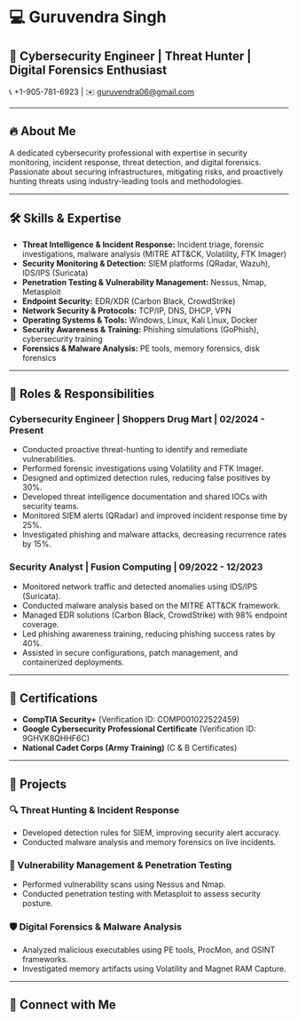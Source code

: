 # 💻 Guruvendra Singh

## 🔹 Cybersecurity Engineer | Threat Hunter | Digital Forensics Enthusiast

📞 +1-905-781-6923 | ✉️ guruvendra06@gmail.com  

---

## 🔥 About Me
A dedicated cybersecurity professional with expertise in security monitoring, incident response, threat detection, and digital forensics. Passionate about securing infrastructures, mitigating risks, and proactively hunting threats using industry-leading tools and methodologies.

---

## 🛠️ Skills & Expertise
- **Threat Intelligence & Incident Response:** Incident triage, forensic investigations, malware analysis (MITRE ATT&CK, Volatility, FTK Imager)
- **Security Monitoring & Detection:** SIEM platforms (QRadar, Wazuh), IDS/IPS (Suricata)
- **Penetration Testing & Vulnerability Management:** Nessus, Nmap, Metasploit
- **Endpoint Security:** EDR/XDR (Carbon Black, CrowdStrike)
- **Network Security & Protocols:** TCP/IP, DNS, DHCP, VPN
- **Operating Systems & Tools:** Windows, Linux, Kali Linux, Docker
- **Security Awareness & Training:** Phishing simulations (GoPhish), cybersecurity training
- **Forensics & Malware Analysis:** PE tools, memory forensics, disk forensics

---

## 🎯 Roles & Responsibilities

### **Cybersecurity Engineer | Shoppers Drug Mart | 02/2024 - Present**
- Conducted proactive threat-hunting to identify and remediate vulnerabilities.
- Performed forensic investigations using Volatility and FTK Imager.
- Designed and optimized detection rules, reducing false positives by 30%.
- Developed threat intelligence documentation and shared IOCs with security teams.
- Monitored SIEM alerts (QRadar) and improved incident response time by 25%.
- Investigated phishing and malware attacks, decreasing recurrence rates by 15%.

### **Security Analyst | Fusion Computing | 09/2022 - 12/2023**
- Monitored network traffic and detected anomalies using IDS/IPS (Suricata).
- Conducted malware analysis based on the MITRE ATT&CK framework.
- Managed EDR solutions (Carbon Black, CrowdStrike) with 98% endpoint coverage.
- Led phishing awareness training, reducing phishing success rates by 40%.
- Assisted in secure configurations, patch management, and containerized deployments.

---

## 📜 Certifications
- **CompTIA Security+** (Verification ID: COMP001022522459)
- **Google Cybersecurity Professional Certificate** (Verification ID: 9GHVK8QHHF6C)
- **National Cadet Corps (Army Training)** (C & B Certificates)

---

## 🚀 Projects

### **🔍 Threat Hunting & Incident Response**
- Developed detection rules for SIEM, improving security alert accuracy.
- Conducted malware analysis and memory forensics on live incidents.

### **📡 Vulnerability Management & Penetration Testing**
- Performed vulnerability scans using Nessus and Nmap.
- Conducted penetration testing with Metasploit to assess security posture.

### **🛡️ Digital Forensics & Malware Analysis**
- Analyzed malicious executables using PE tools, ProcMon, and OSINT frameworks.
- Investigated memory artifacts using Volatility and Magnet RAM Capture.

---

## 📌 Connect with Me
 


